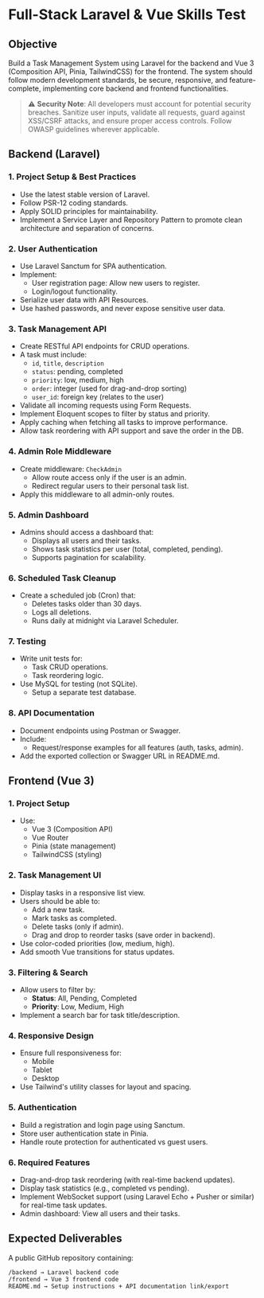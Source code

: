 # Full-Stack Laravel & Vue Skills Test

## Objective

Build a Task Management System using Laravel for the backend and Vue 3 (Composition API, Pinia, TailwindCSS) for the frontend. The system should follow modern development standards, be secure, responsive, and feature-complete, implementing core backend and frontend functionalities.

> ⚠️ **Security Note**: All developers must account for potential security breaches. Sanitize user inputs, validate all requests, guard against XSS/CSRF attacks, and ensure proper access controls. Follow OWASP guidelines wherever applicable.

## Backend (Laravel)

### 1. Project Setup & Best Practices

- Use the latest stable version of Laravel.
- Follow PSR-12 coding standards.
- Apply SOLID principles for maintainability.
- Implement a Service Layer and Repository Pattern to promote clean architecture and separation of concerns.

### 2. User Authentication

- Use Laravel Sanctum for SPA authentication.
- Implement:
  - User registration page: Allow new users to register.
  - Login/logout functionality.
- Serialize user data with API Resources.
- Use hashed passwords, and never expose sensitive user data.

### 3. Task Management API

- Create RESTful API endpoints for CRUD operations.
- A task must include:
  - `id`, `title`, `description`
  - `status`: pending, completed
  - `priority`: low, medium, high
  - `order`: integer (used for drag-and-drop sorting)
  - `user_id`: foreign key (relates to the user)
- Validate all incoming requests using Form Requests.
- Implement Eloquent scopes to filter by status and priority.
- Apply caching when fetching all tasks to improve performance.
- Allow task reordering with API support and save the order in the DB.

### 4. Admin Role Middleware

- Create middleware: `CheckAdmin`
  - Allow route access only if the user is an admin.
  - Redirect regular users to their personal task list.
- Apply this middleware to all admin-only routes.

### 5. Admin Dashboard

- Admins should access a dashboard that:
  - Displays all users and their tasks.
  - Shows task statistics per user (total, completed, pending).
  - Supports pagination for scalability.

### 6. Scheduled Task Cleanup

- Create a scheduled job (Cron) that:
  - Deletes tasks older than 30 days.
  - Logs all deletions.
  - Runs daily at midnight via Laravel Scheduler.

### 7. Testing

- Write unit tests for:
  - Task CRUD operations.
  - Task reordering logic.
- Use MySQL for testing (not SQLite).
  - Setup a separate test database.

### 8. API Documentation

- Document endpoints using Postman or Swagger.
- Include:
  - Request/response examples for all features (auth, tasks, admin).
- Add the exported collection or Swagger URL in README.md.

## Frontend (Vue 3)

### 1. Project Setup

- Use:
  - Vue 3 (Composition API)
  - Vue Router
  - Pinia (state management)
  - TailwindCSS (styling)

### 2. Task Management UI

- Display tasks in a responsive list view.
- Users should be able to:
  - Add a new task.
  - Mark tasks as completed.
  - Delete tasks (only if admin).
  - Drag and drop to reorder tasks (save order in backend).
- Use color-coded priorities (low, medium, high).
- Add smooth Vue transitions for status updates.

### 3. Filtering & Search

- Allow users to filter by:
  - **Status**: All, Pending, Completed
  - **Priority**: Low, Medium, High
- Implement a search bar for task title/description.

### 4. Responsive Design

- Ensure full responsiveness for:
  - Mobile
  - Tablet
  - Desktop
- Use Tailwind's utility classes for layout and spacing.

### 5. Authentication

- Build a registration and login page using Sanctum.
- Store user authentication state in Pinia.
- Handle route protection for authenticated vs guest users.

### 6. Required Features

- Drag-and-drop task reordering (with real-time backend updates).
- Display task statistics (e.g., completed vs pending).
- Implement WebSocket support (using Laravel Echo + Pusher or similar) for real-time task updates.
- Admin dashboard: View all users and their tasks.

## Expected Deliverables

A public GitHub repository containing:

```
/backend → Laravel backend code
/frontend → Vue 3 frontend code
README.md → Setup instructions + API documentation link/export
```

